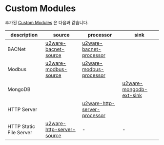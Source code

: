 # Custom Modules

추가된 [Custom Modules](http://docs.spring.io/spring-xd/docs/1.2.1.RELEASE/reference/html/#modules) 은 다음과 같습니다.

|description|source|processor|sink|
|--------------------------|------|---------|----|
|BACNet                    |[u2ware-bacnet-source](spring-xd-u2ware-bacnet-source/)|[u2ware-bacnet-processor](spring-xd-u2ware-bacnet-processor/)||
|Modbus                    |[u2ware-modbus-source](spring-xd-u2ware-modbus-source/)|[u2ware-modbus-processor](spring-xd-u2ware-modbus-processor)||
|MongoDB                   | | |[u2ware-mongodb-ext-sink](spring-xd-u2ware-mongodb-ext-sink/)|
|HTTP Server               | |[u2ware-http-server-processor](spring-xd-u2ware-http-server-processor/)| |
|HTTP Static File Server   |[u2ware-http-server-source](spring-xd-u2ware-http-server-source/)|-|-|





